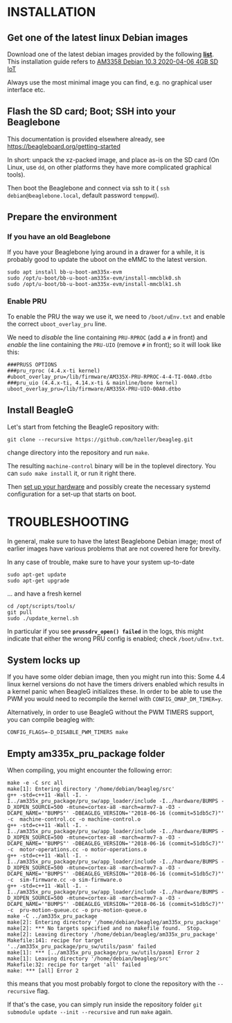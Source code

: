 # INSTALLATION

## Get one of the latest linux Debian images

Download one of the latest debian images provided by the following [**list**](https://beagleboard.org/latest-images). This installation guide refers to
[AM3358 Debian 10.3 2020-04-06 4GB SD IoT](https://debian.beagleboard.org/images/bone-debian-10.3-iot-armhf-2020-04-06-4gb.img.xz)

Always use the most minimal image you can find, e.g. no graphical user
interface etc.

## Flash the SD card; Boot; SSH into your Beaglebone

This documentation is provided elsewhere already, see
https://beagleboard.org/getting-started

In short: unpack the xz-packed image, and place as-is on the SD card (On
Linux, use `dd`, on other platforms they have more complicated graphical tools).

Then boot the Beaglebone and connect via ssh to it (
`ssh debian@beaglebone.local`, default password `temppwd`).

## Prepare the environment

### If you have an old Beaglebone

If you have your Beaglebone lying around in a drawer for a while, it is probably
good to update the uboot on the eMMC to the latest version.

```
sudo apt install bb-u-boot-am335x-evm
sudo /opt/u-boot/bb-u-boot-am335x-evm/install-mmcblk0.sh
sudo /opt/u-boot/bb-u-boot-am335x-evm/install-mmcblk1.sh
```

### Enable PRU
To enable the PRU the way we use it, we need to `/boot/uEnv.txt` and
enable the correct `uboot_overlay_pru` line.

We need to _disable_ the line containing `PRU-RPROC` (add a `#` in front) and
_enable_ the line containing the `PRU-UIO` (remove `#` in front); so it will
look like this:

```
###PRUSS OPTIONS
###pru_rproc (4.4.x-ti kernel)
#uboot_overlay_pru=/lib/firmware/AM335X-PRU-RPROC-4-4-TI-00A0.dtbo
###pru_uio (4.4.x-ti, 4.14.x-ti & mainline/bone kernel)
uboot_overlay_pru=/lib/firmware/AM335X-PRU-UIO-00A0.dtbo
```

## Install BeagleG


Let's start from fetching the BeagleG repository with:

```
git clone --recursive https://github.com/hzeller/beagleg.git
```

change directory into the repository and run `make`.

The resulting `machine-control` binary will be in the toplevel directory. You
can `sudo make install` it, or run it right there.

Then [set up your hardware](./hardware/) and possibly create the necessary
systemd configuration for a set-up that starts on boot.

# TROUBLESHOOTING

In general, make sure to have the latest Beaglebone Debian image; most of
earlier images have various problems that are not covered here for brevity.

In any case of trouble, make sure to have your system up-to-date

```
sudo apt-get update
sudo apt-get upgrade
```

... and have a fresh kernel

```
cd /opt/scripts/tools/
git pull
sudo ./update_kernel.sh
```

In particular if you see **`prussdrv_open() failed`** in the logs, this might
indicate that either the wrong PRU config is enabled; check `/boot/uEnv.txt`.

## System locks up

If you have some older debian image, then you might run into this: Some
4.4 linux kernel versions do not have the timers drivers enabled which results
in a kernel panic when BeagleG initializes these.
In order to be able to use the PWM you would need to recompile the kernel with
`CONFIG_OMAP_DM_TIMER=y`.

Alternatively, in order to use BeagleG without the PWM TIMERS support, you
can compile beagleg with:

```
CONFIG_FLAGS=-D_DISABLE_PWM_TIMERS make
```

## Empty am335x_pru_package folder

When compiling, you might encounter the following error:
```
make -e -C src all
make[1]: Entering directory '/home/debian/beagleg/src'
g++ -std=c++11 -Wall -I. -I../am335x_pru_package/pru_sw/app_loader/include -I../hardware/BUMPS -D_XOPEN_SOURCE=500 -mtune=cortex-a8 -march=armv7-a -O3 -DCAPE_NAME='"BUMPS"' -DBEAGLEG_VERSION='"2018-06-16 (commit=51db5c7)"'   -c  machine-control.cc -o machine-control.o
g++ -std=c++11 -Wall -I. -I../am335x_pru_package/pru_sw/app_loader/include -I../hardware/BUMPS -D_XOPEN_SOURCE=500 -mtune=cortex-a8 -march=armv7-a -O3 -DCAPE_NAME='"BUMPS"' -DBEAGLEG_VERSION='"2018-06-16 (commit=51db5c7)"'   -c  motor-operations.cc -o motor-operations.o
g++ -std=c++11 -Wall -I. -I../am335x_pru_package/pru_sw/app_loader/include -I../hardware/BUMPS -D_XOPEN_SOURCE=500 -mtune=cortex-a8 -march=armv7-a -O3 -DCAPE_NAME='"BUMPS"' -DBEAGLEG_VERSION='"2018-06-16 (commit=51db5c7)"'   -c  sim-firmware.cc -o sim-firmware.o
g++ -std=c++11 -Wall -I. -I../am335x_pru_package/pru_sw/app_loader/include -I../hardware/BUMPS -D_XOPEN_SOURCE=500 -mtune=cortex-a8 -march=armv7-a -O3 -DCAPE_NAME='"BUMPS"' -DBEAGLEG_VERSION='"2018-06-16 (commit=51db5c7)"'   -c  pru-motion-queue.cc -o pru-motion-queue.o
make -C ../am335x_pru_package
make[2]: Entering directory '/home/debian/beagleg/am335x_pru_package'
make[2]: *** No targets specified and no makefile found.  Stop.
make[2]: Leaving directory '/home/debian/beagleg/am335x_pru_package'
Makefile:141: recipe for target '../am335x_pru_package/pru_sw/utils/pasm' failed
make[1]: *** [../am335x_pru_package/pru_sw/utils/pasm] Error 2
make[1]: Leaving directory '/home/debian/beagleg/src'
Makefile:32: recipe for target 'all' failed
make: *** [all] Error 2
```

this means that you most probably forgot to clone the repository with the `--recursive` flag.

If that's the case, you can simply run inside the repository folder
`git submodule update --init --recursive` and run `make` again.
